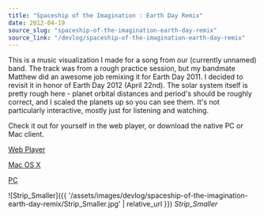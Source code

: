 ```yaml
---
title: "Spaceship of the Imagination : Earth Day Remix"
date: 2012-04-19
source_slug: "spaceship-of-the-imagination-earth-day-remix"
source_link: "/devlog/spaceship-of-the-imagination-earth-day-remix"
---
```


This is a music visualization I made for a song from our (currently unnamed) band. The track was from a rough practice session, but my bandmate Matthew did an awesome job remixing it for Earth Day 2011. I decided to revisit it in honor of Earth Day 2012 (April 22nd). The solar system itself is pretty rough here - planet orbital distances and period's should be roughly correct, and I scaled the planets up so you can see them. It's not particularly interactive, mostly just for listening and watching.

Check it out for yourself in the web player, or download the native PC or Mac client.

[Web Player](http://drewskillman.com/gallery/realtime/earthday/)

[Mac OS X](http://drewskillman.com/gallery/realtime/earthday/SpaceshipOfTheImagination-OSX.zip)

[PC](http://drewskillman.com/gallery/realtime/earthday/SpaceshipOfTheImagination-PC.zip)

![Strip_Smaller]({{ '/assets/images/devlog/spaceship-of-the-imagination-earth-day-remix/Strip_Smaller.jpg' | relative_url }})
*Strip_Smaller*
